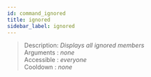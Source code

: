 ```yaml
---
id: command_ignored
title: ignored
sidebar_label: ignored
---
```


> Description: _Displays all ignored members_<br>
> Arguments  : _none_<br>
> Accessible : _everyone_<br>
> Cooldown   : _none_<br>